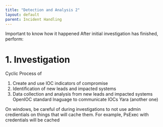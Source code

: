 ```yaml
---
title: "Detection and Analysis 2"     
layout: default      
parent: Incident Handling
---
```



Important to know how it happened
After initial investigation has finished, perform:
# 1. Investigation
Cyclic Process of
1. Create and use IOC indicators of compromise
2. Identification of new leads and impacted systems
3. Data collection and analysis from new leads and impacted systems
OpenIOC
standard lnaguage to communicate IOCs
Yara (another one)

On windows, be careful of during investigations to not use admin credientials on things that will cache them. For example, PsExec with credentials will be cached 